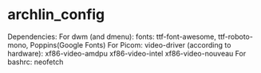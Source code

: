 # archlin_config

Dependencies:
For dwm (and dmenu):
fonts: ttf-font-awesome, ttf-roboto-mono, Poppins(Google Fonts)
For Picom:
video-driver (according to hardware): xf86-video-amdpu xf86-video-intel xf86-video-nouveau
For bashrc:
neofetch
